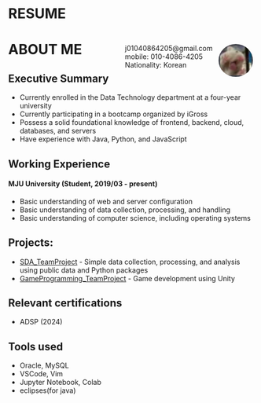 # RESUME

# <img style="float:right;border-radius:50%;width:70px;padding:6px" src="../.vuepress/public/images/hamster.png" />

<span style="float:right;padding:6px"> 
  j01040864205@gmail.com <br> mobile: 010-4086-4205 <br> Nationality: Korean
</span>

# ABOUT ME

## Executive Summary

* Currently enrolled in the Data Technology department at a four-year university
* Currently participating in a bootcamp organized by iGross
* Possess a solid foundational knowledge of frontend, backend, cloud, databases, and servers
* Have experience with Java, Python, and JavaScript

## Working Experience

#### MJU University (Student, 2019/03 - present) 

* Basic understanding of web and server configuration
* Basic understanding of data collection, processing, and handling
* Basic understanding of computer science, including operating systems

## Projects: 

* [SDA_TeamProject](https://github.com/cho6019/SDA_Team4) - Simple data collection, processing, and analysis using public data and Python packages
* [GameProgramming_TeamProject](https://github.com/MJU-GP-2024/GP-2024) - Game development using Unity

## Relevant certifications

* ADSP (2024)

## Tools used

* Oracle, MySQL
* VSCode, Vim
* Jupyter Notebook, Colab
* eclipses(for java)
